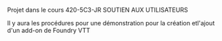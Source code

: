 Projet dans le cours 420-5C3-JR SOUTIEN AUX UTILISATEURS

Il y aura les procédures pour une démonstration pour la création etl'ajout d'un add-on de Foundry VTT